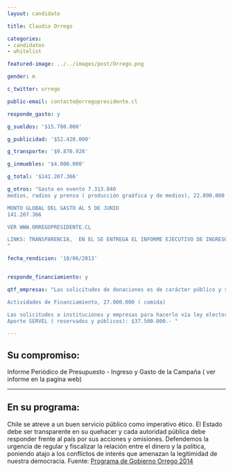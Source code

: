 ```yaml
---
layout: candidato

title: Claudio Orrego

categories: 
- candidatos
- whitelist

featured-image: ../../images/post/Orrego.png

gender: m

c_twitter: orrego

public-email: contacto@orregopresidente.cl

responde_gasto: y

g_sueldos: '$15.780.000'

g_publicidad: '$52.420.000'

g_transporte: '$9.870.928'

g_inmuebles: '$4.000.000'

g_total: '$141.207.366'

g_otros: "Gasto en evento 7.313.840
medios, radios y prensa ( producción graáfica y de medios), 22.890.000

MONTO GLOBAL DEL GASTO AL 5 DE JUNIO 
141.207.366

VER WWW.ORREGOPRESIDENTE.CL

LINKS: TRANSPARENCIA,  EN EL SE ENTREGA EL INFORME EJECUTIVO DE INGRESO Y GASTO DE LA CAMPAÑA AL 5 DE JUNIO
"

fecha_rendicion: '10/06/2013'


responde_financiamiento: y

qtf_empresas: "Las solicitudes de donaciones es de carácter público y se hace vía web y se puede hacer vía webpay o directo en la cuenta de campaña  $66.000.000 ( personas varias) 

Actividades de Financiamiento, 27.000.000 ( comida)

Las solicitudes a instituciones y empresas para hacerlo vía ley electoral se enmarcan en las condiciones establecidas en la ley y se dan a conocer por el SERVEL. 
Aporte SERVEL ( reservados y públicos): $37.500.000.- "

---
```

Su compromiso:
---
 Informe Periódico de Presupuesto - Ingreso y Gasto de la Campaña
( ver informe en la pagina web)

---
En su programa:
---

 Chile se atreve a un buen servicio público como imperativo ético. El Estado debe ser transparente en su quehacer y cada autoridad pública debe responder frente al país por sus acciones y omisiones. Defendemos la urgencia de regular y fiscalizar la relación entre el dinero y la política, poniendo atajo a los conflictos de interés que amenazan la legitimidad de nuestra democracia. 
Fuente: [Programa de Gobierno Orrego 2014][prog] 



[prog]:http://www.orregopresidente.cl/el-buen-servicio-publico-como-imperativo-etico/
